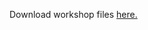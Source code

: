 Download workshop files [here.](https://github.com/barnarderc/workshops/blob/master/Spring%202019/Clinical%20Psych/SPSS%20Workshop.zip)

